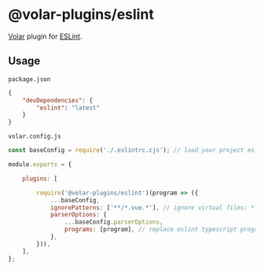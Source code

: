 # @volar-plugins/eslint

[Volar](https://github.com/johnsoncodehk/volar) plugin for [ESLint](https://eslint.org/).

## Usage

`package.json`

```json
{
	"devDependencies": {
		"eslint": "latest"
	}
}
```

`volar.config.js`

```js
const baseConfig = require('./.eslintrc.cjs'); // load your project eslint config

module.exports = {

	plugins: [

		require('@volar-plugins/eslint')(program => ({
			...baseConfig,
			ignorePatterns: ['**/*.vue.*'], // ignore virtual files: *.vue.ts, *.vue.html, *.vue.css
			parserOptions: {
				...baseConfig.parserOptions,
				programs: [program], // replace eslint typescript program
			},
		})),
	],
};
```

